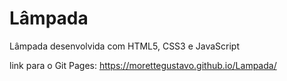 # Lâmpada
 Lâmpada desenvolvida com HTML5, CSS3 e JavaScript
 
 link para o Git Pages: https://morettegustavo.github.io/Lampada/ 
